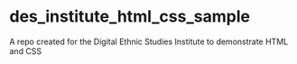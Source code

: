 # des_institute_html_css_sample
A repo created for the Digital Ethnic Studies Institute to demonstrate HTML and CSS
